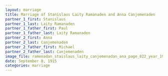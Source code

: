 ```yaml
---
layout: marriage
title: Marriage of Stanislaus Laity Ramanaden and Anna Canjemenaden
partner_1_first: Stanislaus
partner_1_last: Laity Ramanaden
partner_1_father_first: Paul
partner_1_father_last: Laity Ramanaden
partner_2_first: Anna
partner_2_last: Canjemenaden
partner_2_father_first: Michael
partner_2_father_last: Canjemenaden
image_file: ramenadan_staislaus_laity_canjemenadan_ana_page_822_year_1915
date: September 8, 1915
categories: marriage
---
```



